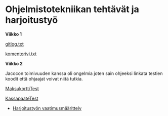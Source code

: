 # Ohjelmistotekniikan tehtävät ja  harjoitustyö
**Viikko 1**

[gitlog.txt](https://github.com/hveikka/ot-harjoitustyo/blob/master/laskarit/viikko1/gitlog.txt)


[komentorivi.txt](https://github.com/hveikka/ot-harjoitustyo/blob/master/laskarit/viikko1/komentorivi.txt)


**Viikko 2**

Jacocon toimivuuden kanssa oli ongelmia joten sain ohjeeksi linkata testien koodit että
ohjaajat voivat niitä tutkia.



[MaksukorttiTest](https://github.com/hveikka/ot-harjoitustyo/blob/master/laskarit/viikko2/Unicafe/src/test/java/com/mycompany/unicafe/MaksukorttiTest.java)


[KassapaateTest](https://github.com/hveikka/ot-harjoitustyo/blob/master/laskarit/viikko2/Unicafe/src/test/java/com/mycompany/unicafe/KassapaateTest.java)





* [Harjoitustyön vaatimusmäärittely](https://github.com/hveikka/ot-harjoitustyo/blob/master/ArvausPeli/dokumentointi/vaatimusmaarittely.md)



